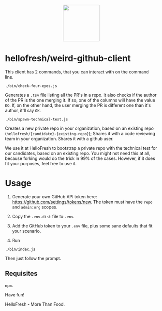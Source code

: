 <p align="center">
  <a href="https://hellofresh.com">
    <img width="120" src="https://www.hellofresh.de/images/hellofresh/press/HelloFresh_Logo.png">
  </a>
</p>

# hellofresh/weird-github-client

This client has 2 commands, that you can interact with on the command line.

`./bin/check-four-eyes.js`

Generates a `.tsv` file listing all the PR's in a repo.
It also checks if the author of the PR is the one merging it.
If so, one of the columns will have the value `KO`.
If, on the other hand, the user merging the PR is different one than it's author, it'll say `OK`.


`./bin/spawn-technical-test.js`

Creates a new private repo in your organization, based on an existing repo (`hellofresh/{candidate}-{existing-repo}`);
Shares it with a code reviewing team in your organization.
Shares it with a github user.

We use it at HelloFresh to bootstrap a private repo with the technical test for our candidates, based on an existing repo. 
You might not need this at all, because forking would do the trick in 99% of the cases.
However, if it does fit your purposes, feel free to use it.

# Usage

1. Generate your own GitHub API token here: https://github.com/settings/tokens/new. The token must have the `repo` and `admin:org` scopes.

2. Copy the `.env.dist` file to `.env`. 

3. Add the GitHub token to your `.env` file, plus some sane defaults that fit your scenario.

4. Run
```
./bin/index.js
```

Then just follow the prompt.

## Requisites

`npm`.


Have fun!

HelloFresh - More Than Food.

